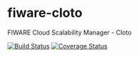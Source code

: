 fiware-cloto
============

FIWARE Cloud Scalability Manager - Cloto

[![Build Status](https://travis-ci.org/geonexus/fiware-cloto.svg)](https://travis-ci.org/geonexus/fiware-cloto)
[![Coverage Status](https://coveralls.io/repos/geonexus/fiware-cloto/badge.png?branch=develop)](https://coveralls.io/r/geonexus/fiware-cloto?branch=develop)
